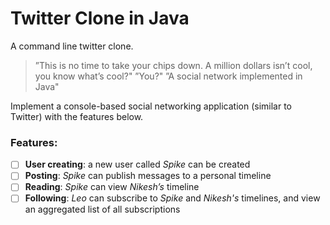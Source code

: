 Twitter Clone in Java
============

A command line twitter clone.

>”This is no time to take your chips down. A million dollars isn’t cool, you know what’s cool?"
>”You?"
>”A social network implemented in Java"

Implement a console-based social networking application (similar to Twitter) with the features below.

### Features:

- [ ] **User creating**: a new user called *Spike* can be created
- [ ] **Posting**: *Spike* can publish messages to a personal timeline
- [ ] **Reading**: *Spike* can view *Nikesh’s* timeline
- [ ] **Following**: *Leo* can subscribe to *Spike* and *Nikesh's* timelines, and view an aggregated list of all subscriptions
